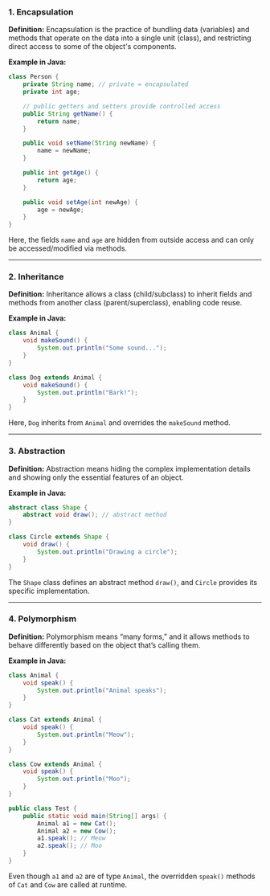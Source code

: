 ### **1. Encapsulation**
**Definition:** Encapsulation is the practice of bundling data (variables) and methods that operate on the data into a single unit (class), and restricting direct access to some of the object's components.

**Example in Java:**
```java
class Person {
    private String name; // private = encapsulated
    private int age;

    // public getters and setters provide controlled access
    public String getName() {
        return name;
    }

    public void setName(String newName) {
        name = newName;
    }

    public int getAge() {
        return age;
    }

    public void setAge(int newAge) {
        age = newAge;
    }
}
```
Here, the fields `name` and `age` are hidden from outside access and can only be accessed/modified via methods.

---

### **2. Inheritance**
**Definition:** Inheritance allows a class (child/subclass) to inherit fields and methods from another class (parent/superclass), enabling code reuse.

**Example in Java:**
```java
class Animal {
    void makeSound() {
        System.out.println("Some sound...");
    }
}

class Dog extends Animal {
    void makeSound() {
        System.out.println("Bark!");
    }
}
```
Here, `Dog` inherits from `Animal` and overrides the `makeSound` method.

---

### **3. Abstraction**
**Definition:** Abstraction means hiding the complex implementation details and showing only the essential features of an object.

**Example in Java:**
```java
abstract class Shape {
    abstract void draw(); // abstract method
}

class Circle extends Shape {
    void draw() {
        System.out.println("Drawing a circle");
    }
}
```
The `Shape` class defines an abstract method `draw()`, and `Circle` provides its specific implementation.

---

### **4. Polymorphism**
**Definition:** Polymorphism means “many forms,” and it allows methods to behave differently based on the object that’s calling them.

**Example in Java:**
```java
class Animal {
    void speak() {
        System.out.println("Animal speaks");
    }
}

class Cat extends Animal {
    void speak() {
        System.out.println("Meow");
    }
}

class Cow extends Animal {
    void speak() {
        System.out.println("Moo");
    }
}

public class Test {
    public static void main(String[] args) {
        Animal a1 = new Cat();
        Animal a2 = new Cow();
        a1.speak(); // Meow
        a2.speak(); // Moo
    }
}
```
Even though `a1` and `a2` are of type `Animal`, the overridden `speak()` methods of `Cat` and `Cow` are called at runtime.
